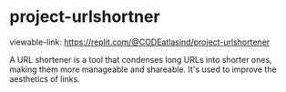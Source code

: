 # project-urlshortner
viewable-link: https://replit.com/@CODEatlasind/project-urlshortener


A URL shortener is a tool that condenses long URLs into shorter ones, making them more manageable and shareable. It's used to improve the aesthetics of links.
